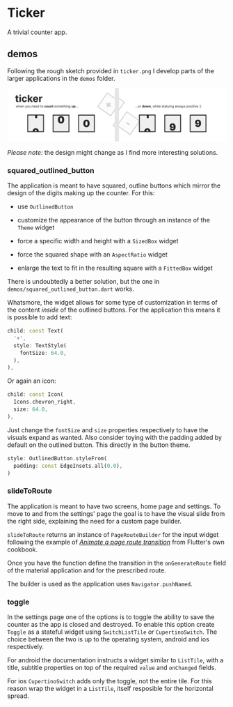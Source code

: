 # Ticker

A trivial counter app.

## demos

Following the rough sketch provided in `ticker.png` I develop parts of the larger applications in the `demos` folder.

![](https://github.com/borntofrappe/ticker/blob/main/ticker.png)

_Please note:_ the design might change as I find more interesting solutions.

### squared_outlined_button

The application is meant to have squared, outline buttons which mirror the design of the digits making up the counter. For this:

- use `OutlinedButton`

- customize the appearance of the button through an instance of the `Theme` widget

- force a specific width and height with a `SizedBox` widget

- force the squared shape with an `AspectRatio` widget

- enlarge the text to fit in the resulting square with a `FittedBox` widget

There is undoubtedly a better solution, but the one in `demos/squared_outlined_button.dart` works.

Whatsmore, the widget allows for some type of customization in terms of the content _inside_ of the outlined buttons. For the application this means it is possible to add text:

```dart
child: const Text(
  '+',
  style: TextStyle(
    fontSize: 64.0,
  ),
),
```

Or again an icon:

```dart
child: const Icon(
  Icons.chevron_right,
  size: 64.0,
),
```

Just change the `fontSize` and `size` properties respectively to have the visuals expand as wanted. Also consider toying with the padding added by default on the outlined button. This directly in the button theme.

```dart
style: OutlinedButton.styleFrom(
  padding: const EdgeInsets.all(0.0),
)
```

### slideToRoute

The application is meant to have two screens, home page and settings. To move to and from the settings' page the goal is to have the visual slide from the right side, explaining the need for a custom page builder.

`slideToRoute` returns an instance of `PageRouteBuilder` for the input widget following the example of [_Animate a page route transition_](https://docs.flutter.dev/cookbook/animation/page-route-animation) from Flutter's own cookbook.

Once you have the function define the transition in the `onGenerateRoute` field of the material application and for the prescribed route.

The builder is used as the application uses `Navigator.pushNamed`.

### toggle

In the settings page one of the options is to toggle the ability to save the counter as the app is closed and destroyed. To enable this option create `Toggle` as a stateful widget using `SwitchListTile` _or_ `CupertinoSwitch`. The choice between the two is up to the operating system, android and ios respectively.

For android the documentation instructs a widget similar to `ListTile`, with a title, subtitle properties on top of the required `value` and `onChanged` fields.

For ios `CupertinoSwitch` adds only the toggle, not the entire tile. For this reason wrap the widget in a `ListTile`, itself resposible for the horizontal spread.
